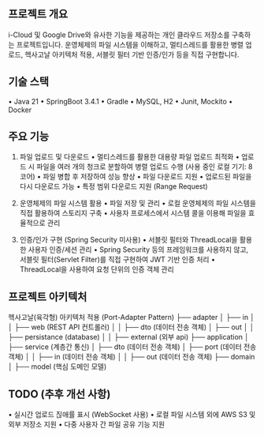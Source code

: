 ## 프로젝트 개요

i-Cloud 및 Google Drive와 유사한 기능을 제공하는 개인 클라우드 저장소를 구축하는 프로젝트입니다.
운영체제의 파일 시스템을 이해하고, 멀티스레드를 활용한 병렬 업로드, 헥사고날 아키텍처 적용, 서블릿 필터 기반 인증/인가 등을 직접 구현합니다.

## 기술 스택

  • Java 21
  • SpringBoot 3.4.1
  • Gradle
  • MySQL, H2
  • Junit, Mockito
  • Docker

## 주요 기능

1. 파일 업로드 및 다운로드
	•	멀티스레드를 활용한 대용량 파일 업로드 최적화
	•	업로드 시 파일을 여러 개의 청크로 분할하여 병렬 업로드 수행 (사용 중인 로컬 기기: 8코어)
	•	파일 병합 후 저장하여 성능 향상
	•	파일 다운로드 지원
	•	업로드된 파일을 다시 다운로드 가능
	•	특정 범위 다운로드 지원 (Range Request)

2. 운영체제의 파일 시스템 활용
	•	파일 저장 및 관리
	•	로컬 운영체제의 파일 시스템을 직접 활용하여 스토리지 구축
	•	사용자 프로세스에서 시스템 콜을 이용해 파일을 효율적으로 관리

3. 인증/인가 구현 (Spring Security 미사용)
	•	서블릿 필터와 ThreadLocal을 활용한 사용자 인증/세션 관리
	•	Spring Security 등의 프레임워크를 사용하지 않고, 서블릿 필터(Servlet Filter)를 직접 구현하여 JWT 기반 인증 처리
	•	ThreadLocal을 사용하여 요청 단위의 인증 객체 관리

## 프로젝트 아키텍처

헥사고날(육각형) 아키텍처 적용 (Port-Adapter Pattern)
├── adapter
│   ├── in
│   │   ├── web (REST API 컨트롤러)
│   │   ├── dto (데이터 전송 객체)
│   ├── out
│   │   ├── persistance (database)
│   │   ├── external (외부 api)
├── application
│   ├── service (계층간 통신)
│   ├── dto (데이터 전송 객체)
│   ├── port (데이터 전송 객체)
│   │   ├── in (데이터 전송 객체)
│   │   ├── out (데이터 전송 객체)
├── domain
│   ├── model (핵심 도메인 모델)

## TODO (추후 개선 사항)

  • 실시간 업로드 짆애률 표시 (WebSocket 사용)
  • 로컬 파일 시스템 외에 AWS S3 및 외부 저장소 지원
  • 다중 사용자 간 파일 공유 기능 지원
